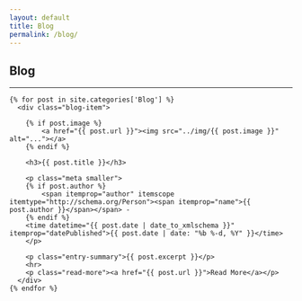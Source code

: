 ```yaml
---
layout: default
title: Blog
permalink: /blog/
---
```


<h2 class="page-title">Blog</h2>
<hr>
<div class="blog">
	
	{% for post in site.categories['Blog'] %}
	  <div class="blog-item">
		
		{% if post.image %}
			<a href="{{ post.url }}"><img src="../img/{{ post.image }}" alt="..."></a>
		{% endif %}
		
		<h3>{{ post.title }}</h3>
		
		<p class="meta smaller">
		{% if post.author %}
			<span itemprop="author" itemscope itemtype="http://schema.org/Person"><span itemprop="name">{{ post.author }}</span></span> -
		{% endif %}
		<time datetime="{{ post.date | date_to_xmlschema }}" itemprop="datePublished">{{ post.date | date: "%b %-d, %Y" }}</time>
		</p>

		<p class="entry-summary">{{ post.excerpt }}</p>
		<hr>
		<p class="read-more"><a href="{{ post.url }}">Read More</a></p>
	  </div>
	{% endfor %}	
</div>